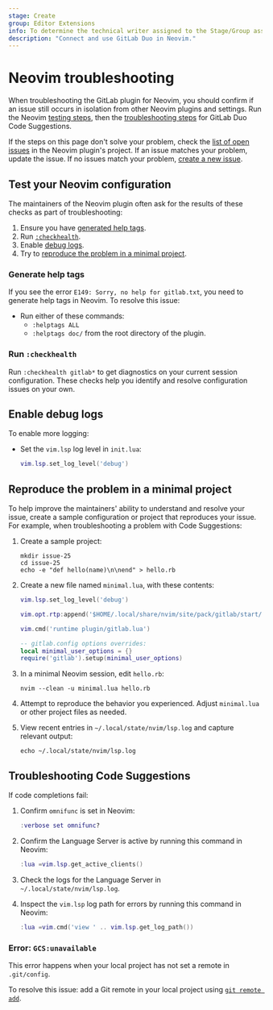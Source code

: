 ```yaml
---
stage: Create
group: Editor Extensions
info: To determine the technical writer assigned to the Stage/Group associated with this page, see https://handbook.gitlab.com/handbook/product/ux/technical-writing/#assignments
description: "Connect and use GitLab Duo in Neovim."
---
```


# Neovim troubleshooting

When troubleshooting the GitLab plugin for Neovim, you should confirm if an issue still occurs
in isolation from other Neovim plugins and settings. Run the Neovim [testing steps](#test-your-neovim-configuration),
then the [troubleshooting steps](#troubleshooting-code-suggestions) for GitLab Duo Code Suggestions.

If the steps on this page don't solve your problem, check the
[list of open issues](https://gitlab.com/gitlab-org/editor-extensions/gitlab.vim/-/issues/?sort=created_date&state=opened&first_page_size=100)
in the Neovim plugin's project. If an issue matches your problem, update the issue.
If no issues match your problem, [create a new issue](https://gitlab.com/gitlab-org/editor-extensions/gitlab.vim/-/issues/new).

## Test your Neovim configuration

The maintainers of the Neovim plugin often ask for the results of these checks as part of troubleshooting:

1. Ensure you have [generated help tags](#generate-help-tags).
1. Run [`:checkhealth`](#run-checkhealth).
1. Enable [debug logs](#enable-debug-logs).
1. Try to [reproduce the problem in a minimal project](#reproduce-the-problem-in-a-minimal-project).

### Generate help tags

If you see the error `E149: Sorry, no help for gitlab.txt`, you need to generate help tags in Neovim.
To resolve this issue:

- Run either of these commands:
  - `:helptags ALL`
  - `:helptags doc/` from the root directory of the plugin.

### Run `:checkhealth`

Run `:checkhealth gitlab*` to get diagnostics on your current session configuration.
These checks help you identify and resolve configuration issues on your own.

## Enable debug logs

To enable more logging:

- Set the `vim.lsp` log level in `init.lua`:

  ```lua
  vim.lsp.set_log_level('debug')
  ```

## Reproduce the problem in a minimal project

To help improve the maintainers' ability to understand and resolve your issue, create a sample
configuration or project that reproduces your issue. For example, when troubleshooting
a problem with Code Suggestions:

1. Create a sample project:

   ```plaintext
   mkdir issue-25
   cd issue-25
   echo -e "def hello(name)\n\nend" > hello.rb
   ```

1. Create a new file named `minimal.lua`, with these contents:

   ```lua
   vim.lsp.set_log_level('debug')

   vim.opt.rtp:append('$HOME/.local/share/nvim/site/pack/gitlab/start/gitlab.vim')

   vim.cmd('runtime plugin/gitlab.lua')

   -- gitlab.config options overrides:
   local minimal_user_options = {}
   require('gitlab').setup(minimal_user_options)
   ```

1. In a minimal Neovim session, edit `hello.rb`:

   ```shell
   nvim --clean -u minimal.lua hello.rb
   ```

1. Attempt to reproduce the behavior you experienced. Adjust `minimal.lua` or other project files as needed.
1. View recent entries in `~/.local/state/nvim/lsp.log` and capture relevant output:

   ```plaintext
   echo ~/.local/state/nvim/lsp.log
   ```

## Troubleshooting Code Suggestions

If code completions fail:

1. Confirm `omnifunc` is set in Neovim:

   ```lua
   :verbose set omnifunc?
   ```

1. Confirm the Language Server is active by running this command in Neovim:

   ```lua
   :lua =vim.lsp.get_active_clients()
   ```

1. Check the logs for the Language Server in `~/.local/state/nvim/lsp.log`.
1. Inspect the `vim.lsp` log path for errors by running this command in Neovim:

   ```lua
   :lua =vim.cmd('view ' .. vim.lsp.get_log_path())
   ```

### Error: `GCS:unavailable`

This error happens when your local project has not set a remote in `.git/config`.

To resolve this issue: add a Git remote in your local project using
[`git remote add`](../../topics/git/commands.md#git-remote-add).
